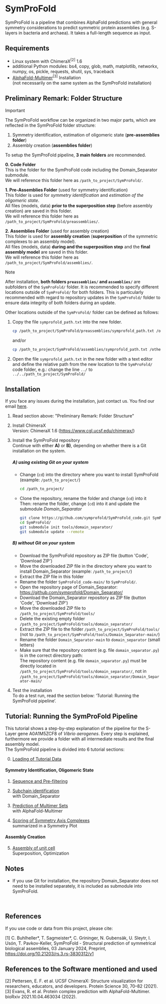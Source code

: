 # SymProFold

SymProFold is a pipeline that combines AlphaFold predictions with general symmetry considerations to predict symmetric protein assemblies (e.g. S-layers in bacteria and archaea).
It takes a full-length sequence as input.


## Requirements
*   Linux system with ChimeraX<sup>[2]</sup> 1.6  
*   additional Python modules: bs4, copy, glob, math, matplotlib, networkx, numpy, os, pickle, requests, shutil, sys, traceback
*   [AlphaFold-Multimer](https://github.com/google-deepmind/alphafold)<sup>[3]</sup> Installation  
    (not necessarily on the same system as the SymProFold installation)


## Preliminary Remark: Folder Structure
> [!IMPORTANT]
> The SymProFold workflow can be organized in two major parts, which are reflected in the SymProFold folder structure:
> 
> 1. Symmetry identification, estimation of oligomeric state (**pre-assemblies folder**)
> 2. Assembly creation (**assemblies folder**)

To setup the SymProFold pipeline, **3 main folders** are recommended.

**0.  Code Folder**  
This is the folder for the SymProFold code including the Domain_Separator submodule.  
We will reference this folder here as `/path_to_project/SymProFold/`.

**1.  Pre-Assemblies Folder** (used for symmetry identification)  
This folder is used for _symmetry identification_ and _estimation of the oligomeric state_.  
All files (models, data) **prior to the superposition step** (before assembly creation) are saved in this folder.  
We will reference this folder here as `/path_to_project/SymProFold/preassemblies/`.

**2.  Assemblies Folder** (used for assembly creation)  
This folder is used for **assembly creation** (**superposition** of the symmetric complexes to an assembly model).  
All files (models, data) **during and the superposition step** and the **final assembly model** are saved in this folder.  
We will reference this folder here as `/path_to_project/SymProFold/assemblies/`.

> [!NOTE]
> After installation, **both folders `preassemblies/` and `assemblies/`** are subfolders of the `SymProFold/` folder. It is recommended to specify different locations outside of `SymProFold/` for both folders. This is particularly recommended with regard to repository updates in the `SymProFold/` folder to ensure data integrity of both folders during an update.
> 
> Other locations outside of the `SymProFold/` folder can be defined as follows:
> 
> 1.  Copy the file `symprofold_path.txt` into the new folder.
>
>     ```bash
>     cp /path_to_project/SymProFold/preassemblies/symprofold_path.txt /other_location/preassemblies/symprofold_path.txt
>     ```
>     and/or
>     ```bash
>     cp /path_to_project/SymProFold/assemblies/symprofold_path.txt /other_location/assemblies/symprofold_path.txt
>     ```
>    
> 2.  Open the file `symprofold_path.txt` in the new folder with a text editor and define the relative path from the new location to the `SymProFold/` code folder, e.g.:
>     change the line `../` to `../../path_to_project/SymProFold/`


## Installation
If you face any issues during the installation, just contact us. You find our email [here]( https://github.com/symprofold).

1.  Read section above: "Preliminary Remark: Folder Structure"

2.  Install ChimeraX  
    Version: ChimeraX 1.6 (https://www.cgl.ucsf.edu/chimerax/)

3.  Install the SymProFold repository  
    Continue with either **A)** or **B)**, depending on whether there is a Git installation on the system.
    
    ##### A) using existing Git on your system
    *   Change (`cd`) into the directory where you want to install SymProFold (example: `/path_to_project/`)
        ```bash
        cd /path_to_project/
        ```
    *   Clone the repository, rename the folder and change (`cd`) into it  
        Then: rename the folder, change (`cd`) into it and update the submodule *Domain_Separator*
        ```bash
        git clone https://github.com/symprofold/SymProFold_code.git SymProFold/
        cd SymProFold/
        git submodule init tools/domain_separator/
        git submodule update --remote
        ```

    ##### B) without Git on your system
    *   Download the SymProFold repository as ZIP file (button 'Code', 'Download ZIP')
    *   Move the downloaded ZIP file in the directory where you want to install Domain_Separator (example: `/path_to_project/`)
    *   Extract the ZIP file in this folder
    *   Rename the folder `SymProFold_code-main/` to `SymProFold/`.
    *   Open the repository page of Domain_Separator: https://github.com/symprofold/Domain_Separator/
    *   Download the Domain_Separator repository as ZIP file (button 'Code', 'Download ZIP')
    *   Move the downloaded ZIP file to `/path_to_project/SymProFold/tools/`
    *   Delete the existing empty folder `/path_to_project/SymProFold/tools/domain_separator/`
    *   Extract the ZIP file to the folder `/path_to_project/SymProFold/tools/` (not to `/path_to_project/SymProFold/tools/Domain_Separator-main/`)
    *   Rename the folder `Domain_Separator-main` to `domain_separator` (small letters)
    *   Make sure that the repository content (e.g. file `domain_separator.py`) is in the correct directory path:  
        The repository content (e.g. file `domain_separator.py`) must be directly located in `/path_to_project/SymProFold/tools/domain_separator/`, not in `/path_to_project/SymProFold/tools/domain_separator/Domain_Separator-main/`


4.  Test the installation  
    To do a test run, read the section below: ‘Tutorial: Running the SymProFold pipeline’.


## Tutorial: Running the SymProFold Pipeline
This tutorial shows a step-by-step explanation of the pipeline for the S-Layer gene A0A1M5ZCF8 of _Vibrio aerogenes_. Every step is explained, furthermore we provide a folder with all intermediate results and the final assembly model.  
The SymProFold pipeline is divided into 6 tutorial sections:  

0.  [Loading of Tutorial Data](https://github.com/symprofold/SymProFold_Tutorial_Data?tab=readme-ov-file#0-loading-of-tutorial-data)

#### Symmetry Identification, Oligomeric State
1.  [Sequence and Pre-filtering](https://github.com/symprofold/SymProFold_Tutorial_Data?tab=readme-ov-file#1-specifying-input-sequence-pre-filtering)

2.  [Subchain identification](https://github.com/symprofold/SymProFold_Tutorial_Data?tab=readme-ov-file#2-subchain-identification)  
    with Domain_Separator

3.  [Prediction of Multimer Sets](https://github.com/symprofold/SymProFold_Tutorial_Data?tab=readme-ov-file#3-prediction-of-multimer-sets)    
    with AlphaFold-Multimer

4.  [Scoring of Symmetry Axis Complexes](https://github.com/symprofold/SymProFold_Tutorial_Data?tab=readme-ov-file#4-scoring-of-symmetry-axis-complexes)    
    summarized in a Symmetry Plot

#### Assembly Creation
5.  [Assembly of unit cell](https://github.com/symprofold/SymProFold_Tutorial_Data?tab=readme-ov-file#5-assembly-of-unit-cell)    
    Superposition, Optimization


## Notes
*   If you use Git for installation, the repository Domain_Separator does not need to be installed separately, it is included as submodule into SymProFold.


&nbsp;


## References

If you use code or data from this project, please cite: 

[1] C. Buhlheller*, T. Sagmeister*, C. Grininger, N. Gubensäk, U. Sleytr, I. Usón, T. Pavkov-Keller, SymProFold - Structural prediction of symmetrical biological assemblies, 03 January 2024, Preprint, https://doi.org/10.21203/rs.3.rs-3830312/v1

## References to the Software mentioned and used

[2] Pettersen, E. F. et al. UCSF ChimeraX: Structure visualization for researchers, educators, and developers. Protein Science 30, 70–82 (2021).  
[3] Evans, R. et al. Protein complex prediction with AlphaFold-Multimer. bioRxiv 2021.10.04.463034 (2022).  
